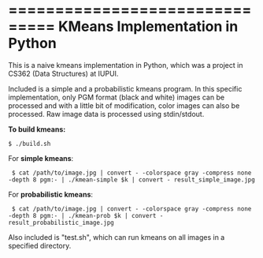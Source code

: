 ===============================
KMeans Implementation in Python
===============================

This is a naive kmeans implementation in Python, which was a project in CS362 (Data Structures) at IUPUI.

Included is a simple and a probabilistic kmeans program. In this specific implementation, only PGM format (black and white) images can be processed and with a little bit of modification, color images can also be processed. Raw image data is processed using stdin/stdout.

**To build kmeans:**

    $ ./build.sh

For **simple kmeans**:

     $ cat /path/to/image.jpg | convert - -colorspace gray -compress none -depth 8 pgm:- | ./kmean-simple $k | convert - result_simple_image.jpg


For **probabilistic kmeans**:

     $ cat /path/to/image.jpg | convert - -colorspace gray -compress none -depth 8 pgm:- | ./kmean-prob $k | convert - result_probabilistic_image.jpg


Also included is "test.sh", which can run kmeans on all images in a specified directory.
